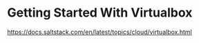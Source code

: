 # Getting Started With Virtualbox

https://docs.saltstack.com/en/latest/topics/cloud/virtualbox.html
